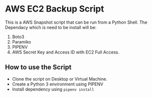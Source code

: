 # AWS EC2 Backup Script

This is a AWS Snapshot script that can be run from a Python Shell. The Dependacy which is need to be install will be:

1. Boto3
2. Paramiko
3. PIPENV
4. AWS Secret Key and Access ID with EC2 Full Access.

## How to use the Script

- Clone the script on Desktop or Virtual Machine.
- Create a Python 3 environment using PIPENV
- Install dependency using `pipenv install`